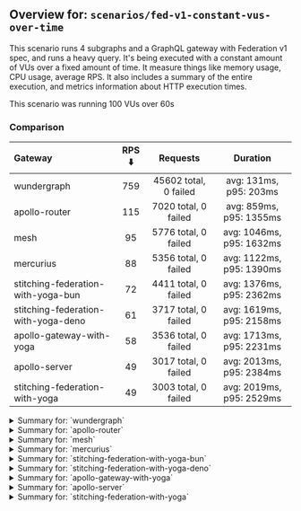## Overview for: `scenarios/fed-v1-constant-vus-over-time`


This scenario runs 4 subgraphs and a GraphQL gateway with Federation v1 spec, and runs a heavy query. It's being executed with a constant amount of VUs over a fixed amount of time. It measure things like memory usage, CPU usage, average RPS. It also includes a summary of the entire execution, and metrics information about HTTP execution times.


This scenario was running 100 VUs over 60s


### Comparison


| Gateway                             | RPS ⬇️ |       Requests        |         Duration         |
| :---------------------------------- | :----: | :-------------------: | :----------------------: |
| wundergraph                         |  759   | 45602 total, 0 failed |  avg: 131ms, p95: 203ms  |
| apollo-router                       |  115   | 7020 total, 0 failed  | avg: 859ms, p95: 1355ms  |
| mesh                                |   95   | 5776 total, 0 failed  | avg: 1046ms, p95: 1632ms |
| mercurius                           |   88   | 5356 total, 0 failed  | avg: 1122ms, p95: 1390ms |
| stitching-federation-with-yoga-bun  |   72   | 4411 total, 0 failed  | avg: 1376ms, p95: 2362ms |
| stitching-federation-with-yoga-deno |   61   | 3717 total, 0 failed  | avg: 1619ms, p95: 2158ms |
| apollo-gateway-with-yoga            |   58   | 3536 total, 0 failed  | avg: 1713ms, p95: 2231ms |
| apollo-server                       |   49   | 3017 total, 0 failed  | avg: 2013ms, p95: 2384ms |
| stitching-federation-with-yoga      |   49   | 3003 total, 0 failed  | avg: 2019ms, p95: 2529ms |



<details>
  <summary>Summary for: `wundergraph`</summary>

  **K6 Output**




```
     ✓ response code was 200
     ✓ no_errors
     ✓ expected_result

     checks.........................: 100.00% ✓ 136806     ✗ 0    
     data_received..................: 227 MB  3.8 MB/s
     data_sent......................: 54 MB   901 kB/s
   ✓ expected_result................: 0.00%   ✓ 0          ✗ 0    
     http_req_blocked...............: avg=8.51µs   min=800ns   med=1.9µs    max=9.85ms   p(90)=2.7µs    p(95)=3.3µs   
     http_req_connecting............: avg=5.05µs   min=0s      med=0s       max=5.5ms    p(90)=0s       p(95)=0s      
     http_req_duration..............: avg=131.13ms min=15.84ms med=125.88ms max=427.28ms p(90)=182.35ms p(95)=202.95ms
       { expected_response:true }...: avg=131.13ms min=15.84ms med=125.88ms max=427.28ms p(90)=182.35ms p(95)=202.95ms
   ✓ http_req_failed................: 0.00%   ✓ 0          ✗ 45602
     http_req_receiving.............: avg=264.94µs min=16.8µs  med=42.8µs   max=88.53ms  p(90)=168.5µs  p(95)=363.2µs 
     http_req_sending...............: avg=77µs     min=5.9µs   med=10.9µs   max=81.16ms  p(90)=19.6µs   p(95)=31.1µs  
     http_req_tls_handshaking.......: avg=0s       min=0s      med=0s       max=0s       p(90)=0s       p(95)=0s      
     http_req_waiting...............: avg=130.79ms min=15.67ms med=125.58ms max=424.1ms  p(90)=181.78ms p(95)=202.38ms
     http_reqs......................: 45602   759.251556/s
     iteration_duration.............: avg=131.61ms min=16.14ms med=126.32ms max=428.99ms p(90)=182.93ms p(95)=203.85ms
     iterations.....................: 45602   759.251556/s
   ✓ no_errors......................: 0.00%   ✓ 0          ✗ 0    
     vus............................: 100     min=100      max=100
     vus_max........................: 100     min=100      max=100
```


**Performance Overview**


<img src="https://imagedelivery.net/KYe9TScr4TldYHA48pczVg/380b1d3a-9631-4a36-5a2b-3fd05ce97000/public" alt="Performance Overview" />


**HTTP Overview**


<img src="https://imagedelivery.net/KYe9TScr4TldYHA48pczVg/67dc5f96-5757-4fe5-e676-0ed239db0700/public" alt="HTTP Overview" />


  </details>

<details>
  <summary>Summary for: `apollo-router`</summary>

  **K6 Output**




```
     ✓ response code was 200
     ✗ no_errors
      ↳  99% — ✓ 7014 / ✗ 6
     ✓ expected_result

     checks.........................: 99.97% ✓ 21054      ✗ 6    
     data_received..................: 35 MB  578 kB/s
     data_sent......................: 8.3 MB 138 kB/s
   ✓ expected_result................: 0.00%  ✓ 0          ✗ 0    
     http_req_blocked...............: avg=136.96µs min=1.2µs    med=2.29µs   max=19.35ms p(90)=3.6µs  p(95)=4.59µs
     http_req_connecting............: avg=127.05µs min=0s       med=0s       max=18.14ms p(90)=0s     p(95)=0s    
     http_req_duration..............: avg=858.68ms min=187.92ms med=805.21ms max=4.36s   p(90)=1.13s  p(95)=1.35s 
       { expected_response:true }...: avg=858.68ms min=187.92ms med=805.21ms max=4.36s   p(90)=1.13s  p(95)=1.35s 
   ✓ http_req_failed................: 0.00%  ✓ 0          ✗ 7020 
     http_req_receiving.............: avg=62.02µs  min=23µs     med=55.9µs   max=12.54ms p(90)=78.5µs p(95)=86.7µs
     http_req_sending...............: avg=51.82µs  min=6.5µs    med=14µs     max=9.18ms  p(90)=27.3µs p(95)=32.3µs
     http_req_tls_handshaking.......: avg=0s       min=0s       med=0s       max=0s      p(90)=0s     p(95)=0s    
     http_req_waiting...............: avg=858.57ms min=187.86ms med=805.14ms max=4.36s   p(90)=1.13s  p(95)=1.35s 
     http_reqs......................: 7020   115.979271/s
     iteration_duration.............: avg=859.15ms min=188.18ms med=805.55ms max=4.37s   p(90)=1.13s  p(95)=1.35s 
     iterations.....................: 7020   115.979271/s
   ✓ no_errors......................: 0.00%  ✓ 0          ✗ 0    
     vus............................: 100    min=100      max=100
     vus_max........................: 100    min=100      max=100
```


**Performance Overview**


<img src="https://imagedelivery.net/KYe9TScr4TldYHA48pczVg/0d685acb-885a-4e32-2c18-c100cdf62a00/public" alt="Performance Overview" />


**HTTP Overview**


<img src="https://imagedelivery.net/KYe9TScr4TldYHA48pczVg/7bb6a186-6dab-4458-1b81-1f82e6628f00/public" alt="HTTP Overview" />


  </details>

<details>
  <summary>Summary for: `mesh`</summary>

  **K6 Output**




```
     ✓ response code was 200
     ✗ no_errors
      ↳  99% — ✓ 5775 / ✗ 1
     ✓ expected_result

     checks.........................: 99.99% ✓ 17327    ✗ 1    
     data_received..................: 29 MB  476 kB/s
     data_sent......................: 6.9 MB 113 kB/s
   ✓ expected_result................: 0.00%  ✓ 0        ✗ 0    
     http_req_blocked...............: avg=189.5µs  min=1µs      med=2µs      max=32.02ms p(90)=3µs    p(95)=3.5µs  
     http_req_connecting............: avg=178.01µs min=0s       med=0s       max=31.93ms p(90)=0s     p(95)=0s     
     http_req_duration..............: avg=1.04s    min=555.53ms med=982.25ms max=2.5s    p(90)=1.36s  p(95)=1.63s  
       { expected_response:true }...: avg=1.04s    min=555.53ms med=982.25ms max=2.5s    p(90)=1.36s  p(95)=1.63s  
   ✓ http_req_failed................: 0.00%  ✓ 0        ✗ 5776 
     http_req_receiving.............: avg=49.1µs   min=16.2µs   med=41.9µs   max=4.13ms  p(90)=67.4µs p(95)=75.89µs
     http_req_sending...............: avg=68.21µs  min=7.4µs    med=12.6µs   max=31.28ms p(90)=23µs   p(95)=29.22µs
     http_req_tls_handshaking.......: avg=0s       min=0s       med=0s       max=0s      p(90)=0s     p(95)=0s     
     http_req_waiting...............: avg=1.04s    min=555.47ms med=982.2ms  max=2.5s    p(90)=1.36s  p(95)=1.63s  
     http_reqs......................: 5776   95.23657/s
     iteration_duration.............: avg=1.04s    min=555.8ms  med=982.53ms max=2.5s    p(90)=1.36s  p(95)=1.63s  
     iterations.....................: 5776   95.23657/s
   ✓ no_errors......................: 0.00%  ✓ 0        ✗ 0    
     vus............................: 100    min=100    max=100
     vus_max........................: 100    min=100    max=100
```


**Performance Overview**


<img src="https://imagedelivery.net/KYe9TScr4TldYHA48pczVg/7e9a25be-a67e-415a-57c6-1febd097a500/public" alt="Performance Overview" />


**HTTP Overview**


<img src="https://imagedelivery.net/KYe9TScr4TldYHA48pczVg/d0908433-b9e4-4f2a-fca4-807df4227c00/public" alt="HTTP Overview" />


  </details>

<details>
  <summary>Summary for: `mercurius`</summary>

  **K6 Output**




```
     ✓ response code was 200
     ✓ no_errors
     ✓ expected_result

     checks.........................: 100.00% ✓ 16068     ✗ 0    
     data_received..................: 27 MB   447 kB/s
     data_sent......................: 6.4 MB  106 kB/s
   ✓ expected_result................: 0.00%   ✓ 0         ✗ 0    
     http_req_blocked...............: avg=207.02µs min=1µs      med=2.4µs  max=58.66ms p(90)=3.2µs  p(95)=4.3µs  
     http_req_connecting............: avg=187.08µs min=0s       med=0s     max=23.41ms p(90)=0s     p(95)=0s     
     http_req_duration..............: avg=1.12s    min=276.32ms med=1.08s  max=3.63s   p(90)=1.23s  p(95)=1.39s  
       { expected_response:true }...: avg=1.12s    min=276.32ms med=1.08s  max=3.63s   p(90)=1.23s  p(95)=1.39s  
   ✓ http_req_failed................: 0.00%   ✓ 0         ✗ 5356 
     http_req_receiving.............: avg=58.73µs  min=18.5µs   med=52.4µs max=10.95ms p(90)=75.5µs p(95)=80.82µs
     http_req_sending...............: avg=117.04µs min=6.2µs    med=14.3µs max=56.17ms p(90)=27.5µs p(95)=32.92µs
     http_req_tls_handshaking.......: avg=0s       min=0s       med=0s     max=0s      p(90)=0s     p(95)=0s     
     http_req_waiting...............: avg=1.12s    min=276.26ms med=1.08s  max=3.62s   p(90)=1.23s  p(95)=1.39s  
     http_reqs......................: 5356    88.889842/s
     iteration_duration.............: avg=1.12s    min=276.62ms med=1.08s  max=3.63s   p(90)=1.23s  p(95)=1.39s  
     iterations.....................: 5356    88.889842/s
   ✓ no_errors......................: 0.00%   ✓ 0         ✗ 0    
     vus............................: 100     min=100     max=100
     vus_max........................: 100     min=100     max=100
```


**Performance Overview**


<img src="https://imagedelivery.net/KYe9TScr4TldYHA48pczVg/ecc712e1-0528-40ae-8aad-d84d54f32300/public" alt="Performance Overview" />


**HTTP Overview**


<img src="https://imagedelivery.net/KYe9TScr4TldYHA48pczVg/2d9948bc-916d-4308-40ed-14a19689ce00/public" alt="HTTP Overview" />


  </details>

<details>
  <summary>Summary for: `stitching-federation-with-yoga-bun`</summary>

  **K6 Output**




```
     ✓ response code was 200
     ✓ no_errors
     ✓ expected_result

     checks.........................: 100.00% ✓ 13233     ✗ 0    
     data_received..................: 22 MB   361 kB/s
     data_sent......................: 5.2 MB  86 kB/s
   ✓ expected_result................: 0.00%   ✓ 0         ✗ 0    
     http_req_blocked...............: avg=80.92µs  min=1.2µs    med=2.1µs  max=14.32ms p(90)=3.3µs  p(95)=4.7µs   
     http_req_connecting............: avg=71.33µs  min=0s       med=0s     max=10.48ms p(90)=0s     p(95)=0s      
     http_req_duration..............: avg=1.37s    min=573.85ms med=1.26s  max=3.25s   p(90)=1.86s  p(95)=2.36s   
       { expected_response:true }...: avg=1.37s    min=573.85ms med=1.26s  max=3.25s   p(90)=1.86s  p(95)=2.36s   
   ✓ http_req_failed................: 0.00%   ✓ 0         ✗ 4411 
     http_req_receiving.............: avg=84.99µs  min=18.3µs   med=35µs   max=37.51ms p(90)=75.2µs p(95)=120.4µs 
     http_req_sending...............: avg=103.31µs min=6.9µs    med=12.2µs max=42.8ms  p(90)=31µs   p(95)=142.26µs
     http_req_tls_handshaking.......: avg=0s       min=0s       med=0s     max=0s      p(90)=0s     p(95)=0s      
     http_req_waiting...............: avg=1.37s    min=572.14ms med=1.26s  max=3.25s   p(90)=1.86s  p(95)=2.36s   
     http_reqs......................: 4411    72.529922/s
     iteration_duration.............: avg=1.37s    min=575.22ms med=1.26s  max=3.25s   p(90)=1.86s  p(95)=2.36s   
     iterations.....................: 4411    72.529922/s
   ✓ no_errors......................: 0.00%   ✓ 0         ✗ 0    
     vus............................: 100     min=100     max=100
     vus_max........................: 100     min=100     max=100
```


**Performance Overview**


<img src="https://imagedelivery.net/KYe9TScr4TldYHA48pczVg/ac3f7186-ee06-425c-fd9b-d2a03aa4c700/public" alt="Performance Overview" />


**HTTP Overview**


<img src="https://imagedelivery.net/KYe9TScr4TldYHA48pczVg/7fac01bc-cdba-4561-37b5-354810d46900/public" alt="HTTP Overview" />


  </details>

<details>
  <summary>Summary for: `stitching-federation-with-yoga-deno`</summary>

  **K6 Output**




```
     ✓ response code was 200
     ✗ no_errors
      ↳  99% — ✓ 3716 / ✗ 1
     ✓ expected_result

     checks.........................: 99.99% ✓ 11150     ✗ 1    
     data_received..................: 19 MB  308 kB/s
     data_sent......................: 4.4 MB 73 kB/s
   ✓ expected_result................: 0.00%  ✓ 0         ✗ 0    
     http_req_blocked...............: avg=407.72µs min=1µs      med=2µs    max=27.83ms p(90)=3.5µs   p(95)=11.2µs  
     http_req_connecting............: avg=389.48µs min=0s       med=0s     max=23.52ms p(90)=0s      p(95)=0s      
     http_req_duration..............: avg=1.61s    min=367.91ms med=1.56s  max=3s      p(90)=1.88s   p(95)=2.15s   
       { expected_response:true }...: avg=1.61s    min=367.91ms med=1.56s  max=3s      p(90)=1.88s   p(95)=2.15s   
   ✓ http_req_failed................: 0.00%  ✓ 0         ✗ 3717 
     http_req_receiving.............: avg=80.69µs  min=16.7µs   med=32.2µs max=11.84ms p(90)=79.2µs  p(95)=99.24µs 
     http_req_sending...............: avg=78.19µs  min=6.6µs    med=11.4µs max=28.43ms p(90)=26.14µs p(95)=102.04µs
     http_req_tls_handshaking.......: avg=0s       min=0s       med=0s     max=0s      p(90)=0s      p(95)=0s      
     http_req_waiting...............: avg=1.61s    min=367.87ms med=1.56s  max=2.99s   p(90)=1.88s   p(95)=2.15s   
     http_reqs......................: 3717   61.580557/s
     iteration_duration.............: avg=1.61s    min=368.15ms med=1.56s  max=3.02s   p(90)=1.88s   p(95)=2.15s   
     iterations.....................: 3717   61.580557/s
   ✓ no_errors......................: 0.00%  ✓ 0         ✗ 0    
     vus............................: 100    min=100     max=100
     vus_max........................: 100    min=100     max=100
```


**Performance Overview**


<img src="https://imagedelivery.net/KYe9TScr4TldYHA48pczVg/d4b539db-f08e-435f-ad50-fa0add105600/public" alt="Performance Overview" />


**HTTP Overview**


<img src="https://imagedelivery.net/KYe9TScr4TldYHA48pczVg/fc521ef7-0eb2-4868-1588-e3c5dbcdf100/public" alt="HTTP Overview" />


  </details>

<details>
  <summary>Summary for: `apollo-gateway-with-yoga`</summary>

  **K6 Output**




```
     ✓ response code was 200
     ✗ no_errors
      ↳  99% — ✓ 3532 / ✗ 4
     ✓ expected_result

     checks.........................: 99.96% ✓ 10604     ✗ 4    
     data_received..................: 18 MB  290 kB/s
     data_sent......................: 4.2 MB 69 kB/s
   ✓ expected_result................: 0.00%  ✓ 0         ✗ 0    
     http_req_blocked...............: avg=84.38µs min=1.3µs    med=2.29µs max=9.35ms  p(90)=3.8µs   p(95)=11.5µs 
     http_req_connecting............: avg=78.98µs min=0s       med=0s     max=9.25ms  p(90)=0s      p(95)=0s     
     http_req_duration..............: avg=1.71s   min=917.99ms med=1.63s  max=3.72s   p(90)=2.05s   p(95)=2.23s  
       { expected_response:true }...: avg=1.71s   min=917.99ms med=1.63s  max=3.72s   p(90)=2.05s   p(95)=2.23s  
   ✓ http_req_failed................: 0.00%  ✓ 0         ✗ 3536 
     http_req_receiving.............: avg=57.62µs min=20.7µs   med=51µs   max=10.44ms p(90)=76.05µs p(95)=84.32µs
     http_req_sending...............: avg=33.95µs min=8.4µs    med=13.4µs max=3.04ms  p(90)=27.8µs  p(95)=33.72µs
     http_req_tls_handshaking.......: avg=0s      min=0s       med=0s     max=0s      p(90)=0s      p(95)=0s     
     http_req_waiting...............: avg=1.71s   min=917.94ms med=1.63s  max=3.72s   p(90)=2.05s   p(95)=2.23s  
     http_reqs......................: 3536   58.100258/s
     iteration_duration.............: avg=1.71s   min=918.22ms med=1.63s  max=3.73s   p(90)=2.05s   p(95)=2.23s  
     iterations.....................: 3536   58.100258/s
   ✓ no_errors......................: 0.00%  ✓ 0         ✗ 0    
     vus............................: 100    min=100     max=100
     vus_max........................: 100    min=100     max=100
```


**Performance Overview**


<img src="https://imagedelivery.net/KYe9TScr4TldYHA48pczVg/8798793f-5802-45aa-651d-baeca7915200/public" alt="Performance Overview" />


**HTTP Overview**


<img src="https://imagedelivery.net/KYe9TScr4TldYHA48pczVg/60711512-45f0-42b4-bc71-39f171fad600/public" alt="HTTP Overview" />


  </details>

<details>
  <summary>Summary for: `apollo-server`</summary>

  **K6 Output**




```
     ✓ response code was 200
     ✗ no_errors
      ↳  99% — ✓ 3007 / ✗ 10
     ✗ expected_result
      ↳  99% — ✓ 3015 / ✗ 2

     checks.........................: 99.86% ✓ 9039      ✗ 12   
     data_received..................: 16 MB  254 kB/s
     data_sent......................: 3.6 MB 59 kB/s
   ✓ expected_result................: 0.00%  ✓ 0         ✗ 0    
     http_req_blocked...............: avg=342.38µs min=1.2µs    med=2.6µs  max=51.65ms p(90)=4µs     p(95)=15.22µs 
     http_req_connecting............: avg=314.41µs min=0s       med=0s     max=40.44ms p(90)=0s      p(95)=0s      
     http_req_duration..............: avg=2.01s    min=855.87ms med=1.8s   max=22.71s  p(90)=2.11s   p(95)=2.38s   
       { expected_response:true }...: avg=2.01s    min=855.87ms med=1.8s   max=22.71s  p(90)=2.11s   p(95)=2.38s   
   ✓ http_req_failed................: 0.00%  ✓ 0         ✗ 3017 
     http_req_receiving.............: avg=70.52µs  min=26.5µs   med=65.8µs max=1.31ms  p(90)=92.4µs  p(95)=100.62µs
     http_req_sending...............: avg=101.85µs min=10µs     med=16.7µs max=13.99ms p(90)=34.44µs p(95)=42.5µs  
     http_req_tls_handshaking.......: avg=0s       min=0s       med=0s     max=0s      p(90)=0s      p(95)=0s      
     http_req_waiting...............: avg=2.01s    min=855.73ms med=1.8s   max=22.71s  p(90)=2.11s   p(95)=2.38s   
     http_reqs......................: 3017   49.280291/s
     iteration_duration.............: avg=2.01s    min=856.47ms med=1.8s   max=22.72s  p(90)=2.11s   p(95)=2.38s   
     iterations.....................: 3017   49.280291/s
   ✓ no_errors......................: 0.00%  ✓ 0         ✗ 0    
     vus............................: 41     min=41      max=100
     vus_max........................: 100    min=100     max=100
```


**Performance Overview**


<img src="https://imagedelivery.net/KYe9TScr4TldYHA48pczVg/40b72f6d-81c4-4620-1902-0361de3b0700/public" alt="Performance Overview" />


**HTTP Overview**


<img src="https://imagedelivery.net/KYe9TScr4TldYHA48pczVg/360f6118-2269-4975-8688-6d6ebb433d00/public" alt="HTTP Overview" />


  </details>

<details>
  <summary>Summary for: `stitching-federation-with-yoga`</summary>

  **K6 Output**




```
     ✓ response code was 200
     ✗ no_errors
      ↳  99% — ✓ 2990 / ✗ 13
     ✗ expected_result
      ↳  99% — ✓ 3001 / ✗ 2

     checks.........................: 99.83% ✓ 8994      ✗ 15   
     data_received..................: 15 MB  247 kB/s
     data_sent......................: 3.6 MB 58 kB/s
   ✓ expected_result................: 0.00%  ✓ 0         ✗ 0    
     http_req_blocked...............: avg=198.77µs min=1.4µs  med=2.4µs  max=15.91ms p(90)=4.1µs   p(95)=15.58µs
     http_req_connecting............: avg=191.82µs min=0s     med=0s     max=15.88ms p(90)=0s      p(95)=0s     
     http_req_duration..............: avg=2.01s    min=1s     med=1.93s  max=4.54s   p(90)=2.31s   p(95)=2.52s  
       { expected_response:true }...: avg=2.01s    min=1s     med=1.93s  max=4.54s   p(90)=2.31s   p(95)=2.52s  
   ✓ http_req_failed................: 0.00%  ✓ 0         ✗ 3003 
     http_req_receiving.............: avg=60.5µs   min=23.2µs med=55.3µs max=3.33ms  p(90)=86.68µs p(95)=92.69µs
     http_req_sending...............: avg=67.65µs  min=7.6µs  med=14.2µs max=5.92ms  p(90)=31.1µs  p(95)=51.98µs
     http_req_tls_handshaking.......: avg=0s       min=0s     med=0s     max=0s      p(90)=0s      p(95)=0s     
     http_req_waiting...............: avg=2.01s    min=1s     med=1.93s  max=4.54s   p(90)=2.31s   p(95)=2.52s  
     http_reqs......................: 3003   49.235151/s
     iteration_duration.............: avg=2.01s    min=1s     med=1.93s  max=4.55s   p(90)=2.31s   p(95)=2.52s  
     iterations.....................: 3003   49.235151/s
   ✓ no_errors......................: 0.00%  ✓ 0         ✗ 0    
     vus............................: 26     min=26      max=100
     vus_max........................: 100    min=100     max=100
```


**Performance Overview**


<img src="https://imagedelivery.net/KYe9TScr4TldYHA48pczVg/ef3bc9a3-68f4-442a-ce55-6004dcb83d00/public" alt="Performance Overview" />


**HTTP Overview**


<img src="https://imagedelivery.net/KYe9TScr4TldYHA48pczVg/844863d7-d68a-410f-1f44-88256b73c900/public" alt="HTTP Overview" />


  </details>